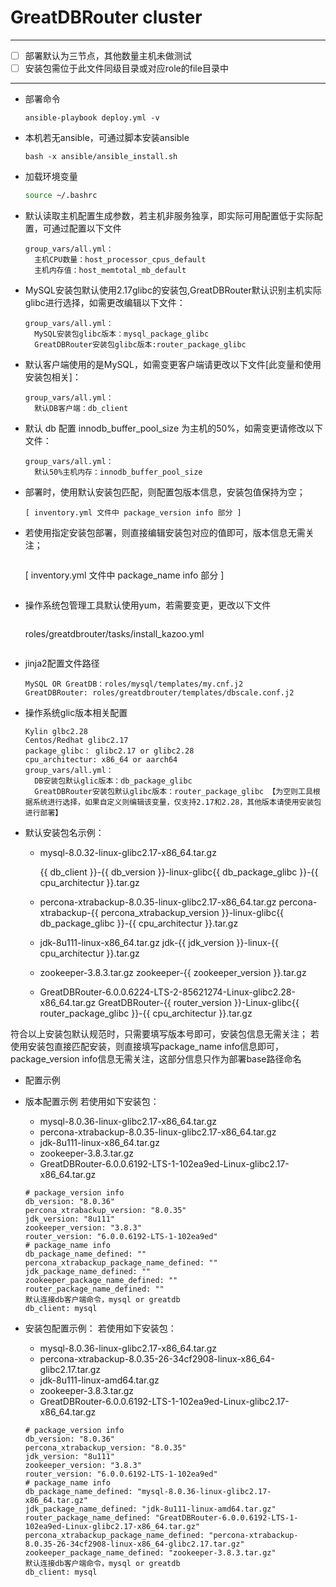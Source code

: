 # GreatDBRouter cluster

------

- [ ] 部署默认为三节点，其他数量主机未做测试
- [ ] 安装包需位于此文件同级目录或对应role的file目录中

------

- 部署命令

  ```
  ansible-playbook deploy.yml -v
  ```

- 本机若无ansible，可通过脚本安装ansible

  ```
  bash -x ansible/ansible_install.sh
  ```

- 加载环境变量

  ```bash
  source ~/.bashrc
  ```

- 默认读取主机配置生成参数，若主机非服务独享，即实际可用配置低于实际配置，可通过配置以下文件

  ```
  group_vars/all.yml：
    主机CPU数量：host_processor_cpus_default
    主机内存值：host_memtotal_mb_default
  ```

- MySQL安装包默认使用2.17glibc的安装包,GreatDBRouter默认识别主机实际glibc进行选择，如需更改编辑以下文件：

  ```
  group_vars/all.yml：
    MySQL安装包glibc版本：mysql_package_glibc
    GreatDBRouter安装包glibc版本:router_package_glibc
  ```

- 默认客户端使用的是MySQL，如需变更客户端请更改以下文件[此变量和使用安装包相关]：

  ```
  group_vars/all.yml：
    默认DB客户端：db_client
  ```

- 默认 db 配置 innodb_buffer_pool_size 为主机的50%，如需变更请修改以下文件：

  ```
  group_vars/all.yml：
    默认50%主机内存：innodb_buffer_pool_size
  ```

- 部署时，使用默认安装包匹配，则配置包版本信息，安装包值保持为空；

  ```
  [ inventory.yml 文件中 package_version info 部分 ]
  ```

- 若使用指定安装包部署，则直接编辑安装包对应的值即可，版本信息无需关注；

  ```
  
  ```
  [ inventory.yml 文件中 package_name info 部分 ] 
  ```
  ```

- 操作系统包管理工具默认使用yum，若需要变更，更改以下文件

  ```
  
  ```
  roles/greatdbrouter/tasks/install_kazoo.yml
  ```
  ```



- jinja2配置文件路径

  ```
  MySQL OR GreatDB：roles/mysql/templates/my.cnf.j2
  GreatDBRouter: roles/greatdbrouter/templates/dbscale.conf.j2
  ```

- 操作系统glic版本相关配置

  ```
  Kylin glbc2.28
  Centos/Redhat glibc2.17
  package_glibc： glibc2.17 or glibc2.28
  cpu_architectur: x86_64 or aarch64
  group_vars/all.yml：
    DB安装包默认glic版本：db_package_glibc
    GreatDBRouter安装包默认glibc版本：router_package_glibc 【为空则工具根据系统进行选择，如果自定义则编辑该变量，仅支持2.17和2.28，其他版本请使用安装包进行部署】
  ```

- 默认安装包名示例：

  - mysql-8.0.32-linux-glibc2.17-x86_64.tar.gz
  
    {{ db_client }}-{{ db_version }}-linux-glibc{{ db_package_glibc }}-{{ cpu_architectur }}.tar.gz
  
  - percona-xtrabackup-8.0.35-linux-glibc2.17-x86_64.tar.gz
    percona-xtrabackup-{{ percona_xtrabackup_version }}-linux-glibc{{ db_package_glibc }}-{{ cpu_architectur }}.tar.gz
  - jdk-8u111-linux-x86_64.tar.gz
    jdk-{{ jdk_version }}-linux-{{ cpu_architectur }}.tar.gz
  - zookeeper-3.8.3.tar.gz
    zookeeper-{{ zookeeper_version }}.tar.gz
  - GreatDBRouter-6.0.0.6224-LTS-2-85621274-Linux-glibc2.28-x86_64.tar.gz
    GreatDBRouter-{{ router_version }}-Linux-glibc{{ router_package_glibc  }}-{{ cpu_architectur }}.tar.gz

符合以上安装包默认规范时，只需要填写版本号即可，安装包信息无需关注；
若使用安装包直接匹配安装，则直接填写package_name info信息即可，package_version info信息无需关注，这部分信息只作为部署base路径命名 

- 配置示例

- 版本配置示例
   若使用如下安装包：
   - mysql-8.0.36-linux-glibc2.17-x86_64.tar.gz
   - percona-xtrabackup-8.0.35-linux-glibc2.17-x86_64.tar.gz
   - jdk-8u111-linux-x86_64.tar.gz
   - zookeeper-3.8.3.tar.gz
   - GreatDBRouter-6.0.0.6192-LTS-1-102ea9ed-Linux-glibc2.17-x86_64.tar.gz
  ```
  # package_version info
  db_version: "8.0.36"
  percona_xtrabackup_version: "8.0.35"
  jdk_version: "8u111"
  zookeeper_version: "3.8.3"
  router_version: "6.0.0.6192-LTS-1-102ea9ed"
  # package_name info
  db_package_name_defined: ""
  percona_xtrabackup_package_name_defined: ""
  jdk_package_name_defined: ""
  zookeeper_package_name_defined: ""
  router_package_name_defined: ""
  默认连接db客户端命令，mysql or greatdb
  db_client: mysql
  ```
  


- 安装包配置示例：
  	若使用如下安装包：
   
   
   - mysql-8.0.36-linux-glibc2.17-x86_64.tar.gz
   - percona-xtrabackup-8.0.35-26-34cf2908-linux-x86_64-glibc2.17.tar.gz
   - jdk-8u111-linux-amd64.tar.gz
   - zookeeper-3.8.3.tar.gz
   - GreatDBRouter-6.0.0.6192-LTS-1-102ea9ed-Linux-glibc2.17-x86_64.tar.gz
   
  ```
  # package_version info
  db_version: "8.0.36"
  percona_xtrabackup_version: "8.0.35"
  jdk_version: "8u111"
  zookeeper_version: "3.8.3"
  router_version: "6.0.0.6192-LTS-1-102ea9ed"
  # package_name info
  db_package_name_defined: "mysql-8.0.36-linux-glibc2.17-x86_64.tar.gz"
  jdk_package_name_defined: "jdk-8u111-linux-amd64.tar.gz"
  router_package_name_defined: "GreatDBRouter-6.0.0.6192-LTS-1-102ea9ed-Linux-glibc2.17-x86_64.tar.gz"
  percona_xtrabackup_package_name_defined: "percona-xtrabackup-8.0.35-26-34cf2908-linux-x86_64-glibc2.17.tar.gz"
  zookeeper_package_name_defined: "zookeeper-3.8.3.tar.gz"
  默认连接db客户端命令，mysql or greatdb
  db_client: mysql
  ```
  
  